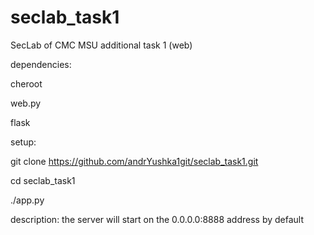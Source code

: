 # seclab_task1
SecLab of CMC MSU additional task 1 (web)

dependencies:

cheroot

web.py

flask

setup:

git clone https://github.com/andrYushka1git/seclab_task1.git

cd seclab_task1

./app.py

description:
the server will start on the 0.0.0.0:8888 
address by default
